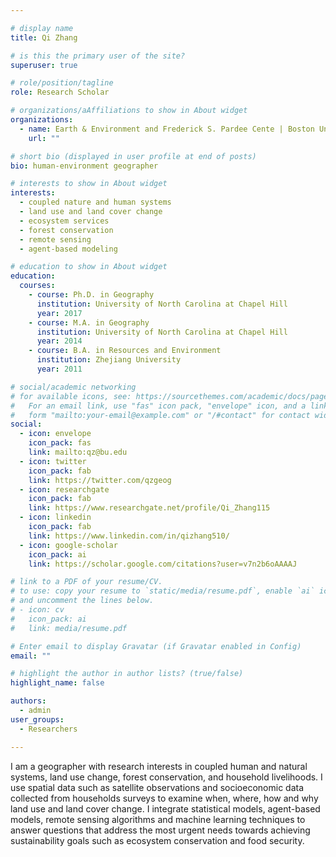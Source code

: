 ```yaml
---

# display name
title: Qi Zhang

# is this the primary user of the site?
superuser: true

# role/position/tagline
role: Research Scholar

# organizations/aAffiliations to show in About widget
organizations:
  - name: Earth & Environment and Frederick S. Pardee Cente | Boston University
    url: ""

# short bio (displayed in user profile at end of posts)
bio: human-environment geographer

# interests to show in About widget
interests:
  - coupled nature and human systems
  - land use and land cover change
  - ecosystem services
  - forest conservation
  - remote sensing
  - agent-based modeling

# education to show in About widget
education:
  courses:
    - course: Ph.D. in Geography
      institution: University of North Carolina at Chapel Hill
      year: 2017
    - course: M.A. in Geography
      institution: University of North Carolina at Chapel Hill
      year: 2014
    - course: B.A. in Resources and Environment
      institution: Zhejiang University
      year: 2011

# social/academic networking
# for available icons, see: https://sourcethemes.com/academic/docs/page-builder/#icons
#   For an email link, use "fas" icon pack, "envelope" icon, and a link in the
#   form "mailto:your-email@example.com" or "/#contact" for contact widget.
social:
  - icon: envelope
    icon_pack: fas
    link: mailto:qz@bu.edu
  - icon: twitter
    icon_pack: fab
    link: https://twitter.com/qzgeog
  - icon: researchgate
    icon_pack: fab
    link: https://www.researchgate.net/profile/Qi_Zhang115
  - icon: linkedin
    icon_pack: fab
    link: https://www.linkedin.com/in/qizhang510/
  - icon: google-scholar
    icon_pack: ai
    link: https://scholar.google.com/citations?user=v7n2b6oAAAAJ

# link to a PDF of your resume/CV.
# to use: copy your resume to `static/media/resume.pdf`, enable `ai` icons in `params.toml`, 
# and uncomment the lines below.
# - icon: cv
#   icon_pack: ai
#   link: media/resume.pdf

# Enter email to display Gravatar (if Gravatar enabled in Config)
email: ""

# highlight the author in author lists? (true/false)
highlight_name: false

authors:
  - admin
user_groups:
  - Researchers

---
```


I am a geographer with research interests in coupled human and natural systems, land use change, forest conservation, and household livelihoods. I use spatial data such as satellite observations and socioeconomic data collected from households surveys to examine when, where, how and why land use and land cover change. I integrate statistical models, agent-based models, remote sensing algorithms and machine learning techniques to answer questions that address the most urgent needs towards achieving sustainability goals such as ecosystem conservation and food security.
